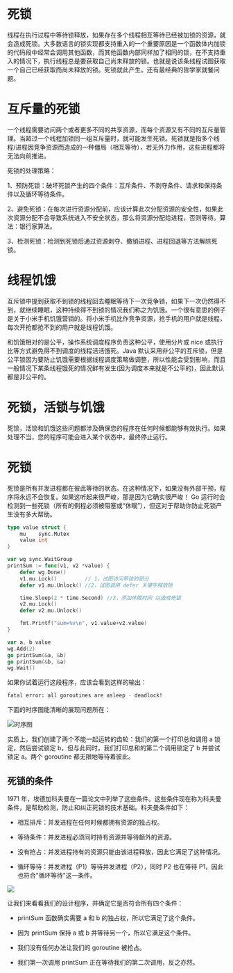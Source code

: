 # 死锁

线程在执行过程中等待锁释放，如果存在多个线程相互等待已经被加锁的资源，就会造成死锁。大多数语言的锁实现都支持重入的一个重要原因是一个函数体内加锁 的代码段中经常会调用其他函数，而其他函数内部同样加了相同的锁，在不支持重入的情况下，执行线程总是要获取自己尚未释放的锁。也就是说该条线程试图获取 一个自己已经获取而尚未释放的锁。死锁就此产生。还有最经典的哲学家就餐问题。

# 互斥量的死锁

一个线程需要访问两个或者更多不同的共享资源，而每个资源又有不同的互斥量管理。当超过一个线程加锁同一组互斥量时，就可能发生死锁。死锁就是指多个线程/进程因竞争资源而造成的一种僵局（相互等待），若无外力作用，这些进程都将无法向前推进。

死锁的处理策略：

1、预防死锁：破坏死锁产生的四个条件：互斥条件、不剥夺条件、请求和保持条件以及循环等待条件。

2、避免死锁：在每次进行资源分配前，应该计算此次分配资源的安全性，如果此次资源分配不会导致系统进入不安全状态，那么将资源分配给进程，否则等待。算法：银行家算法。

3、检测死锁：检测到死锁后通过资源剥夺、撤销进程、进程回退等方法解除死锁。

# 线程饥饿

互斥锁中提到获取不到锁的线程回去睡眠等待下一次竞争锁，如果下一次仍然得不到，就继续睡眠，这种持续得不到锁的情况我们称之为饥饿。一个很有意思的例子是关于小米手机饥饿营销的。将小米手机比作竞争资源，抢手机的用户就是线程，每次开抢都抢不到的用户就是线程饥饿。

和饥饿相对的是公平，操作系统调度程序负责这种公平，使用分片或 nice 或执行比等方式避免得不到调度的线程活活饿死。Java 默认采用非公平的互斥锁，但是公平锁因为要防止饥饿需要根据线程调度策略做调整，所以性能会受到影响，而且一般情况下某条线程饿死的情况鲜有发生(因为调度本来就是不公平的)，因此默认都是非公平的。

# 死锁，活锁与饥饿

死锁，活锁和饥饿这些问题都涉及确保您的程序在任何时候都能够有效执行。如果处理不当，您的程序可能会进入某个状态中，最终停止运行。

# 死锁

死锁是所有并发进程都在彼此等待的状态。在这种情况下，如果没有外部干预，程序将永远不会恢复。如果这听起来很严峻，那是因为它确实很严峻！ Go 运行时会检测到一些死锁（所有的例程必须被阻塞或“休眠”），但这对于帮助你防止死锁产生没有多大帮助。

```go
type value struct {
	mu    sync.Mutex
	value int
}

var wg sync.WaitGroup
printSum := func(v1, v2 *value) {
	defer wg.Done()
	v1.mu.Lock()         // 1，试图访问带锁的部分
	defer v1.mu.Unlock() //2，试图调用 defer 关键字释放锁

	time.Sleep(2 * time.Second) //3，添加休眠时间 以造成死锁
	v2.mu.Lock()
	defer v2.mu.Unlock()

	fmt.Printf("sum=%v\n", v1.value+v2.value)
}

var a, b value
wg.Add(2)
go printSum(&a, &b)
go printSum(&b, &a)
wg.Wait()
```

如果你试着运行这段程序，应该会看到这样的输出：

```sh
fatal error: all goroutines are asleep - deadlock!
```

下面的时序图能清晰的展现问题所在：

![时序图](https://s2.ax1x.com/2019/12/01/QmDtXt.png)

实质上，我们创建了两个不能一起运转的齿轮：我们的第一个打印总和调用 a 锁定，然后尝试锁定 b，但与此同时，我们打印总和的第二个调用锁定了 b 并尝试锁定 a。两个 goroutine 都无限地等待着彼此。

## 死锁的条件

1971 年，埃德加科夫曼在一篇论文中列举了这些条件。这些条件现在称为科夫曼条件，是帮助检测，防止和纠正死锁的技术基础。科夫曼条件如下：

- 相互排斥：并发进程在任何时候都拥有资源的独占权。

- 等待条件：并发进程必须同时持有资源并等待额外的资源。

- 没有抢占：并发进程持有的资源只能由该进程释放，因此它满足了这种情况。

- 循环等待：并发进程（P1）等待并发进程（P2），同时 P2 也在等待 P1，因此也符合"循环等待"这一条件。

![](https://s2.ax1x.com/2019/12/01/QmDx4e.png)

让我们来看看我们的设计程序，并确定它是否符合所有四个条件：

- printSum 函数确实需要 a 和 b 的独占权，所以它满足了这个条件。

- 因为 printSum 保持 a 或 b 并等待另一个，所以它满足这个条件。

- 我们没有任何办法让我们的 goroutine 被抢占。

- 我们第一次调用 printSum 正在等待我们的第二次调用，反之亦然。
